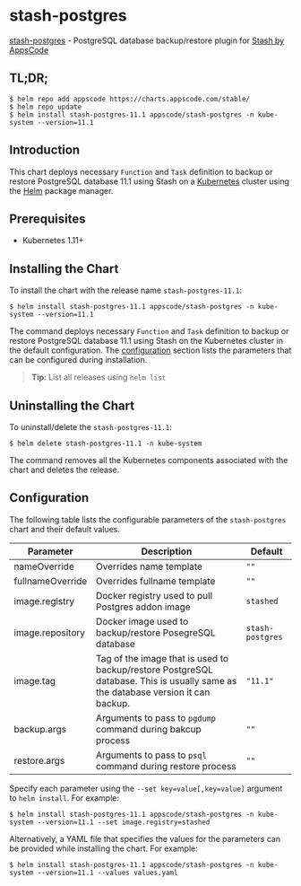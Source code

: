 # stash-postgres

[stash-postgres](https://github.com/stashed/postgres) - PostgreSQL database backup/restore plugin for [Stash by AppsCode](https://stash.run)

## TL;DR;

```console
$ helm repo add appscode https://charts.appscode.com/stable/
$ helm repo update
$ helm install stash-postgres-11.1 appscode/stash-postgres -n kube-system --version=11.1
```

## Introduction

This chart deploys necessary `Function` and `Task` definition to backup or restore PostgreSQL database 11.1 using Stash on a [Kubernetes](http://kubernetes.io) cluster using the [Helm](https://helm.sh) package manager.

## Prerequisites

- Kubernetes 1.11+

## Installing the Chart

To install the chart with the release name `stash-postgres-11.1`:

```console
$ helm install stash-postgres-11.1 appscode/stash-postgres -n kube-system --version=11.1
```

The command deploys necessary `Function` and `Task` definition to backup or restore PostgreSQL database 11.1 using Stash on the Kubernetes cluster in the default configuration. The [configuration](#configuration) section lists the parameters that can be configured during installation.

> **Tip**: List all releases using `helm list`

## Uninstalling the Chart

To uninstall/delete the `stash-postgres-11.1`:

```console
$ helm delete stash-postgres-11.1 -n kube-system
```

The command removes all the Kubernetes components associated with the chart and deletes the release.

## Configuration

The following table lists the configurable parameters of the `stash-postgres` chart and their default values.

|    Parameter     |                                                           Description                                                            |     Default      |
|------------------|----------------------------------------------------------------------------------------------------------------------------------|------------------|
| nameOverride     | Overrides name template                                                                                                          | `""`             |
| fullnameOverride | Overrides fullname template                                                                                                      | `""`             |
| image.registry   | Docker registry used to pull Postgres addon image                                                                                | `stashed`        |
| image.repository | Docker image used to backup/restore PosegreSQL database                                                                          | `stash-postgres` |
| image.tag        | Tag of the image that is used to backup/restore PostgreSQL database. This is usually same as the database version it can backup. | `"11.1"`         |
| backup.args      | Arguments to pass to `pgdump` command  during bakcup process                                                                     | `""`             |
| restore.args     | Arguments to pass to `psql` command during restore process                                                                       | `""`             |


Specify each parameter using the `--set key=value[,key=value]` argument to `helm install`. For example:

```console
$ helm install stash-postgres-11.1 appscode/stash-postgres -n kube-system --version=11.1 --set image.registry=stashed
```

Alternatively, a YAML file that specifies the values for the parameters can be provided while
installing the chart. For example:

```console
$ helm install stash-postgres-11.1 appscode/stash-postgres -n kube-system --version=11.1 --values values.yaml
```
